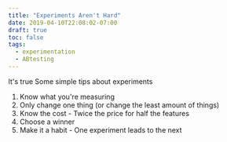 ```yaml
---
title: "Experiments Aren't Hard"
date: 2019-04-10T22:08:02-07:00
draft: true
toc: false
tags:
  - experimentation
  - ABtesting
---
```


It's true
Some simple tips about experiments

1. Know what you're measuring
2. Only change one thing (or change the least amount of things)
3. Know the cost - Twice the price for half the features
4. Choose a winner
5. Make it a habit - One experiment leads to the next